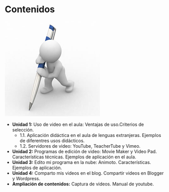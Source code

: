 # Contenidos


![Fig 3.2 www.marketingdirecto.com Licencia Creative Commons](img/contenido.jpg)




*   **Unidad 1:** Uso de video en el aula: Ventajas de uso.Criterios de selección.
    *   1.1. Aplicación didáctica en el aula de lenguas extranjeras. Ejemplos de diferentres usos didácticos.
    *   1.2. Servidores de video: YouTube, TeacherTube y Vimeo.
*   **Unidad 2:** Programas de edición de video: Movie Maker y Video Pad. Características técnicas. Ejemplos de aplicación en el aula.
*   **Unidad 3:** Edito mi programa en la nube: Animoto. Características. Ejemplos de aplicación.
*   **Unidad 4:** Comparto mis videos en el blog. Compartir videos en Blogger y Wordpress.
*   **Ampliación de contenidos:** Captura de videos. Manual de youtube.

